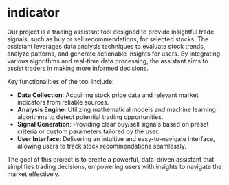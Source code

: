 # indicator
Our project is a trading assistant tool designed to provide insightful trade signals, such as buy or sell recommendations, for selected stocks. The assistant leverages data analysis techniques to evaluate stock trends, analyze patterns, and generate actionable insights for users. By integrating various algorithms and real-time data processing, the assistant aims to assist traders in making more informed decisions.

Key functionalities of the tool include:

- **Data Collection**: Acquiring stock price data and relevant market indicators from reliable sources.
- **Analysis Engine**: Utilizing mathematical models and machine learning algorithms to detect potential trading opportunities.
- **Signal Generation**: Providing clear buy/sell signals based on preset criteria or custom parameters tailored by the user.
- **User Interface**: Delivering an intuitive and easy-to-navigate interface, allowing users to track stock recommendations seamlessly.

The goal of this project is to create a powerful, data-driven assistant that simplifies trading decisions, empowering users with insights to navigate the market effectively.
